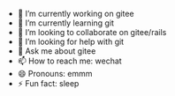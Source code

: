 - 🔭 I’m currently working on gitee
- 🌱 I’m currently learning git
- 👯 I’m looking to collaborate on gitee/rails
- 🤔 I’m looking for help with git
- 💬 Ask me about gitee 
- 📫 How to reach me: wechat
- 😄 Pronouns: emmm
- ⚡ Fun fact: sleep
